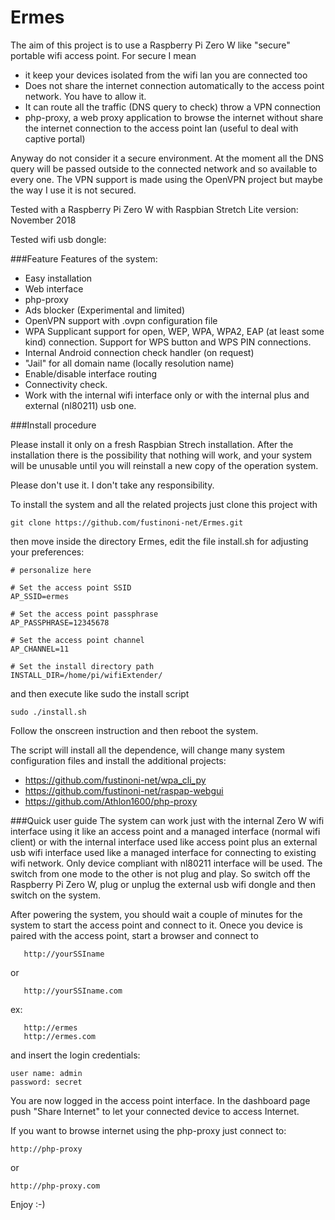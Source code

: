 # Ermes

The aim of this project is to use a Raspberry Pi Zero W like "secure" portable wifi access point.
For secure I mean
- it keep your devices isolated from the wifi lan you are connected too
- Does not share the internet connection automatically to the access point network. You have to allow it.
- It can route all the traffic (DNS query to check) throw a VPN connection
- php-proxy, a web proxy application to browse the internet without share  
  the internet connection to the access point lan (useful to deal with captive portal)

Anyway do not consider it a secure environment. At the moment all the DNS query will be passed outside to the connected network and so available to every one.
The VPN support is made using the OpenVPN project but maybe the way I use it is not secured.

Tested with a Raspberry Pi Zero W with Raspbian Stretch Lite version: November 2018

Tested wifi usb dongle:

###Feature
Features of the system:
- Easy installation
- Web interface
- php-proxy
- Ads blocker (Experimental and limited)
- OpenVPN support with .ovpn configuration file
- WPA Supplicant support for open, WEP, WPA, WPA2, EAP (at least some kind) connection. Support for WPS button and WPS PIN connections.
- Internal Android connection check handler (on request)
- "Jail" for all domain name (locally resolution name)
- Enable/disable interface routing
- Connectivity check.
- Work with the internal wifi interface only or with the internal plus and external (nl80211) usb one.


###Install procedure

Please install it only on a fresh Raspbian Strech installation.
After the installation there is the possibility that nothing will work, and your system will be unusable until you will reinstall a new copy of the operation system.

Please don't use it. I don't take any responsibility.
  
To install the system and all the related projects just clone this project with

    git clone https://github.com/fustinoni-net/Ermes.git

then move inside the directory Ermes, edit the file install.sh for adjusting your preferences:
 
    # personalize here
    
    # Set the access point SSID
    AP_SSID=ermes
    
    # Set the access point passphrase
    AP_PASSPHRASE=12345678
    
    # Set the access point channel
    AP_CHANNEL=11
    
    # Set the install directory path
    INSTALL_DIR=/home/pi/wifiExtender/
 
 and then execute like sudo the install script

    sudo ./install.sh
    
 Follow the onscreen instruction and then reboot the system.
    
 The script will install all the dependence, will change many system configuration files and install the additional projects:
 
 - https://github.com/fustinoni-net/wpa_cli_py
 - https://github.com/fustinoni-net/raspap-webgui
 - https://github.com/Athlon1600/php-proxy
 
 
###Quick user guide
The system can work just with the internal Zero W wifi interface using it like an access point and a managed interface (normal wifi client) 
or with the internal interface used like access point plus an external usb wifi interface used like a managed interface for connecting
to existing wifi network. Only device compliant with nl80211 interface will be used.
The switch from one mode to the other is not plug and play. So switch off the Raspberry Pi Zero W, plug or unplug the external
usb wifi dongle and then switch on the system.

After powering the system, you should wait a couple of minutes for the system to start the access point and connect to it.
Onece you device is paired with the access point, start a browser and connect to 
    
       http://yourSSIname
       
   or
       
       http://yourSSIname.com
       
   ex: 
       
       http://ermes
       http://ermes.com
       
       
and insert the login credentials:

    user name: admin
    password: secret
    

You are now logged in the access point interface. In the dashboard page push "Share Internet" to let your connected device to access Internet.  

If you want to browse internet using the php-proxy just connect to:
    
    http://php-proxy
    
or 

    http://php-proxy.com
    
Enjoy :-)
